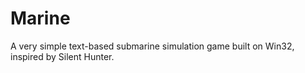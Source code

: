 # Marine

A very simple text-based submarine simulation game built on Win32, inspired by Silent Hunter.
